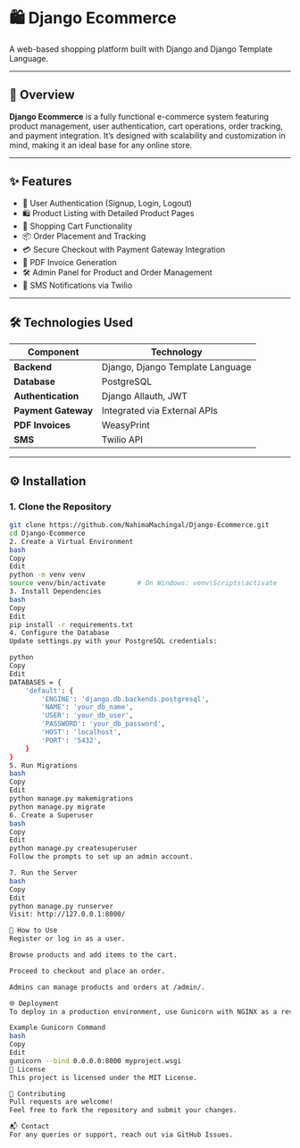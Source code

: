 # 🛍️ Django Ecommerce

A web-based shopping platform built with Django and Django Template Language.

---

## 📌 Overview

**Django Ecommerce** is a fully functional e-commerce system featuring product management, user authentication, cart operations, order tracking, and payment integration. It’s designed with scalability and customization in mind, making it an ideal base for any online store.

---

## ✨ Features

- 🔐 User Authentication (Signup, Login, Logout)
- 🛍️ Product Listing with Detailed Product Pages
- 🛒 Shopping Cart Functionality
- 📦 Order Placement and Tracking
- 💳 Secure Checkout with Payment Gateway Integration
- 🧾 PDF Invoice Generation
- 🛠️ Admin Panel for Product and Order Management
- 📱 SMS Notifications via Twilio

---

## 🛠️ Technologies Used

| Component        | Technology                         |
|------------------|-------------------------------------|
| **Backend**      | Django, Django Template Language    |
| **Database**     | PostgreSQL                          |
| **Authentication** | Django Allauth, JWT              |
| **Payment Gateway** | Integrated via External APIs    |
| **PDF Invoices** | WeasyPrint                          |
| **SMS**          | Twilio API                          |

---

## ⚙️ Installation

### 1. Clone the Repository

```bash
git clone https://github.com/NahimaMachingal/Django-Ecommerce.git
cd Django-Ecommerce
2. Create a Virtual Environment
bash
Copy
Edit
python -m venv venv
source venv/bin/activate        # On Windows: venv\Scripts\activate
3. Install Dependencies
bash
Copy
Edit
pip install -r requirements.txt
4. Configure the Database
Update settings.py with your PostgreSQL credentials:

python
Copy
Edit
DATABASES = {
    'default': {
        'ENGINE': 'django.db.backends.postgresql',
        'NAME': 'your_db_name',
        'USER': 'your_db_user',
        'PASSWORD': 'your_db_password',
        'HOST': 'localhost',
        'PORT': '5432',
    }
}
5. Run Migrations
bash
Copy
Edit
python manage.py makemigrations
python manage.py migrate
6. Create a Superuser
bash
Copy
Edit
python manage.py createsuperuser
Follow the prompts to set up an admin account.

7. Run the Server
bash
Copy
Edit
python manage.py runserver
Visit: http://127.0.0.1:8000/

🚀 How to Use
Register or log in as a user.

Browse products and add items to the cart.

Proceed to checkout and place an order.

Admins can manage products and orders at /admin/.

🌐 Deployment
To deploy in a production environment, use Gunicorn with NGINX as a reverse proxy.

Example Gunicorn Command
bash
Copy
Edit
gunicorn --bind 0.0.0.0:8000 myproject.wsgi
📄 License
This project is licensed under the MIT License.

🤝 Contributing
Pull requests are welcome!
Feel free to fork the repository and submit your changes.

📬 Contact
For any queries or support, reach out via GitHub Issues.

